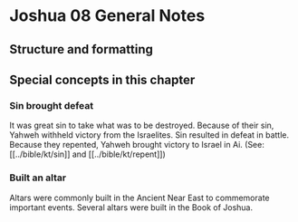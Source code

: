# Joshua 08 General Notes
## Structure and formatting

## Special concepts in this chapter

### Sin brought defeat
It was great sin to take what was to be destroyed. Because of their sin, Yahweh withheld victory from the Israelites. Sin resulted in defeat in battle. Because they repented, Yahweh brought victory to Israel in Ai. (See: [[../bible/kt/sin]] and [[../bible/kt/repent]])

### Built an altar
Altars were commonly built in the Ancient Near East to commemorate important events. Several altars were built in the Book of Joshua.